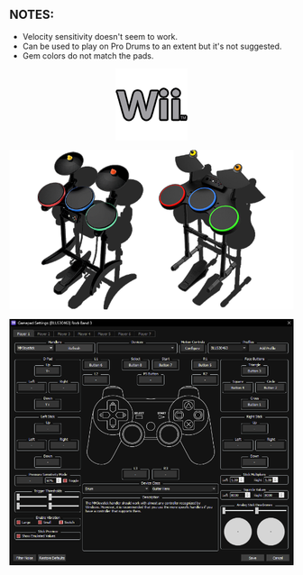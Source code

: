 ## NOTES:

* Velocity sensitivity doesn't seem to work.
* Can be used to play on Pro Drums to an extent but it's not suggested.
* Gem colors do not match the pads.

<div align="center">
	
![Platform](platform.png "Platform") 

![Controller](controller.png "Controller") 

![Mapping](mapping.png "Mapping") 


</div>
